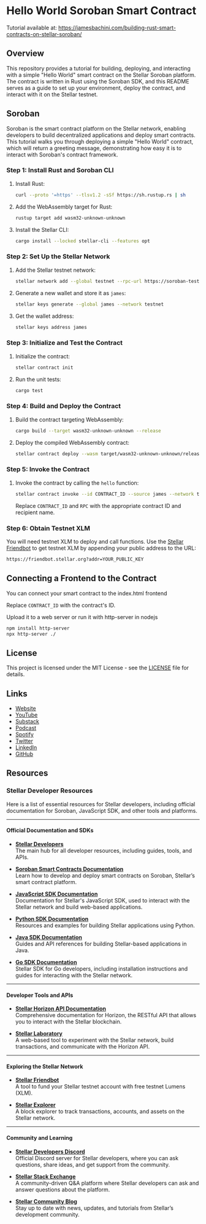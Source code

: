 # Hello World Soroban Smart Contract

Tutorial available at:
https://jamesbachini.com/building-rust-smart-contracts-on-stellar-soroban/

## Overview

This repository provides a tutorial for building, deploying, and interacting with a simple "Hello World" smart contract on the Stellar Soroban platform. The contract is written in Rust using the Soroban SDK, and this README serves as a guide to set up your environment, deploy the contract, and interact with it on the Stellar testnet.

## Soroban

Soroban is the smart contract platform on the Stellar network, enabling developers to build decentralized applications and deploy smart contracts. This tutorial walks you through deploying a simple "Hello World" contract, which will return a greeting message, demonstrating how easy it is to interact with Soroban's contract framework.


### Step 1: Install Rust and Soroban CLI

1. Install Rust:

   ```bash
   curl --proto '=https' --tlsv1.2 -sSf https://sh.rustup.rs | sh
   ```

2. Add the WebAssembly target for Rust:

   ```bash
   rustup target add wasm32-unknown-unknown
   ```

3. Install the Stellar CLI:

   ```bash
   cargo install --locked stellar-cli --features opt
   ```

### Step 2: Set Up the Stellar Network

1. Add the Stellar testnet network:

   ```bash
   stellar network add --global testnet --rpc-url https://soroban-testnet.stellar.org --network-passphrase "Test SDF Network ; September 2015"
   ```

2. Generate a new wallet and store it as `james`:

   ```bash
   stellar keys generate --global james --network testnet
   ```

3. Get the wallet address:

   ```bash
   stellar keys address james
   ```

### Step 3: Initialize and Test the Contract

1. Initialize the contract:

   ```bash
   stellar contract init
   ```

2. Run the unit tests:

   ```bash
   cargo test
   ```

### Step 4: Build and Deploy the Contract

1. Build the contract targeting WebAssembly:

   ```bash
   cargo build --target wasm32-unknown-unknown --release
   ```

2. Deploy the compiled WebAssembly contract:

   ```bash
   stellar contract deploy --wasm target/wasm32-unknown-unknown/release/hello_world.wasm --source james --network testnet
   ```

### Step 5: Invoke the Contract

1. Invoke the contract by calling the `hello` function:

   ```bash
   stellar contract invoke --id CONTRACT_ID --source james --network testnet -- hello --to RPC
   ```

   Replace `CONTRACT_ID` and `RPC` with the appropriate contract ID and recipient name.

### Step 6: Obtain Testnet XLM

You will need testnet XLM to deploy and call functions. Use the [Stellar Friendbot](https://friendbot.stellar.org) to get testnet XLM by appending your public address to the URL:

```bash
https://friendbot.stellar.org?addr=YOUR_PUBLIC_KEY
```

## Connecting a Frontend to the Contract

You can connect your smart contract to the index.html frontend

Replace `CONTRACT_ID` with the contract's ID.

Upload it to a web server or run it with http-server in nodejs

```bash
npm install http-server
npx http-server ./
```

## License

This project is licensed under the MIT License - see the [LICENSE](LICENSE) file for details.

## Links

- [Website](https://jamesbachini.com)
- [YouTube](https://www.youtube.com/c/JamesBachini?sub_confirmation=1)
- [Substack](https://bachini.substack.com)
- [Podcast](https://podcasters.spotify.com/pod/show/jamesbachini)
- [Spotify](https://open.spotify.com/show/2N0D9nvdxoe9rY3jxE4nOZ)
- [Twitter](https://twitter.com/james_bachini)
- [LinkedIn](https://www.linkedin.com/in/james-bachini/)
- [GitHub](https://github.com/jamesbachini)

## Resources

### Stellar Developer Resources

Here is a list of essential resources for Stellar developers, including official documentation for Soroban, JavaScript SDK, and other tools and platforms.

---

#### **Official Documentation and SDKs**

- **[Stellar Developers](https://developers.stellar.org/)**  
  The main hub for all developer resources, including guides, tools, and APIs.

- **[Soroban Smart Contracts Documentation](https://soroban.stellar.org/docs)**  
  Learn how to develop and deploy smart contracts on Soroban, Stellar’s smart contract platform.

- **[JavaScript SDK Documentation](https://stellar.github.io/js-stellar-sdk/)**  
  Documentation for Stellar's JavaScript SDK, used to interact with the Stellar network and build web-based applications.

- **[Python SDK Documentation](https://stellar.github.io/py-stellar-base/)**  
  Resources and examples for building Stellar applications using Python.

- **[Java SDK Documentation](https://stellar.github.io/java-stellar-sdk/)**  
  Guides and API references for building Stellar-based applications in Java.

- **[Go SDK Documentation](https://github.com/stellar/go)**  
  Stellar SDK for Go developers, including installation instructions and guides for interacting with the Stellar network.

---

#### **Developer Tools and APIs**

- **[Stellar Horizon API Documentation](https://developers.stellar.org/docs/horizon-api/)**  
  Comprehensive documentation for Horizon, the RESTful API that allows you to interact with the Stellar blockchain.

- **[Stellar Laboratory](https://lab.stellar.org/)**  
  A web-based tool to experiment with the Stellar network, build transactions, and communicate with the Horizon API.

---

#### **Exploring the Stellar Network**

- **[Stellar Friendbot](https://friendbot.stellar.org/)**  
  A tool to fund your Stellar testnet account with free testnet Lumens (XLM).

- **[Stellar Explorer](https://stellarchain.io/)**  
  A block explorer to track transactions, accounts, and assets on the Stellar network.

---

#### **Community and Learning**

- **[Stellar Developers Discord](https://discord.gg/stellar)**  
  Official Discord server for Stellar developers, where you can ask questions, share ideas, and get support from the community.

- **[Stellar Stack Exchange](https://stellar.stackexchange.com/)**  
  A community-driven Q&A platform where Stellar developers can ask and answer questions about the platform.

- **[Stellar Community Blog](https://www.stellar.org/blog)**  
  Stay up to date with news, updates, and tutorials from Stellar’s development community.
